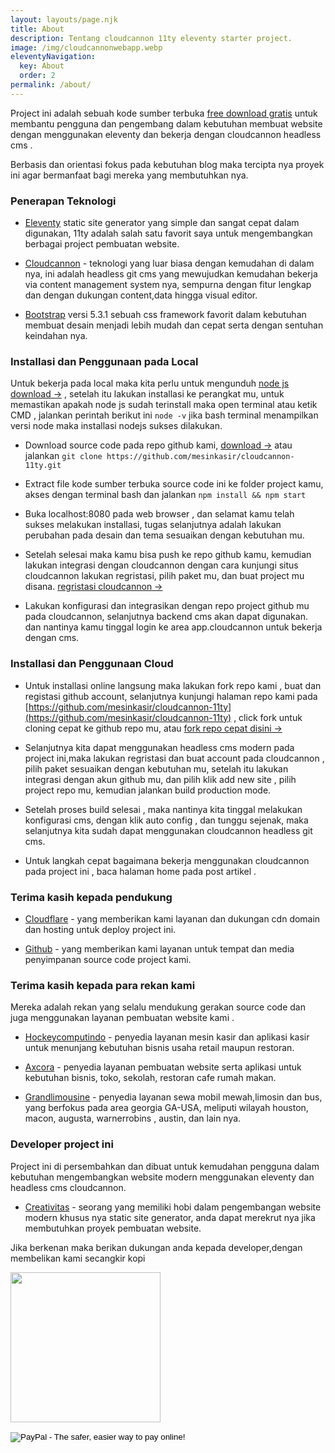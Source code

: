 ```yaml
---
layout: layouts/page.njk
title: About
description: Tentang cloudcannon 11ty eleventy starter project.
image: /img/cloudcannonwebapp.webp
eleventyNavigation:
  key: About
  order: 2
permalink: /about/
---
```


Project ini adalah sebuah kode sumber terbuka [free download gratis]({{page.url}}) untuk membantu pengguna dan pengembang dalam kebutuhan membuat website dengan menggunakan eleventy dan bekerja dengan cloudcannon headless cms .

Berbasis dan orientasi fokus pada kebutuhan blog maka tercipta nya proyek ini agar bermanfaat bagi mereka yang membutuhkan nya.

### Penerapan Teknologi

- [Eleventy](httpsL//www.11ty.dev) static site generator yang simple dan sangat cepat dalam digunakan, 11ty adalah salah satu favorit saya untuk mengembangkan berbagai project pembuatan website.

- [Cloudcannon](https://cloudcannon.com/) - teknologi yang luar biasa dengan kemudahan di dalam nya, ini adalah headless git cms yang mewujudkan kemudahan bekerja via content management system nya, sempurna dengan fitur lengkap dan dengan dukungan content,data hingga visual editor.

- [Bootstrap](https://getbootstrap.com/) versi 5.3.1 sebuah css framework favorit dalam kebutuhan membuat desain menjadi lebih mudah dan cepat serta dengan sentuhan keindahan nya.

### Installasi dan Penggunaan pada Local

Untuk bekerja pada local maka kita perlu untuk mengunduh [node js download →](https://nodejs.org/en/download) , setelah itu lakukan installasi ke perangkat mu, untuk memastikan apakah node js sudah terinstall maka open terminal atau ketik CMD , jalankan perintah berikut ini `node -v` jika bash terminal menampilkan versi node maka installasi nodejs sukses dilakukan.

- Download source code pada repo github kami, [download →](https://github.com/mesinkasir/cloudcannon-11ty/archive/refs/heads/main.zip) atau jalankan `git clone https://github.com/mesinkasir/cloudcannon-11ty.git`

- Extract file kode sumber terbuka source code ini ke folder project kamu, akses dengan terminal bash dan jalankan `npm install && npm start`

- Buka localhost:8080 pada web browser , dan selamat kamu telah sukses melakukan installasi, tugas selanjutnya adalah lakukan perubahan pada desain dan tema sesuaikan dengan kebutuhan mu.

- Setelah selesai maka kamu bisa push ke repo github kamu, kemudian lakukan integrasi dengan cloudcannon dengan cara kunjungi situs cloudcannon lakukan regristasi, pilih paket mu, dan buat project mu disana. [regristasi cloudcannon →](https://cloudcannon.com/)

- Lakukan konfigurasi dan integrasikan dengan repo project github mu pada cloudcannon, selanjutnya backend cms akan dapat digunakan. dan nantinya kamu tinggal login ke area app.cloudcannon untuk bekerja dengan cms.

### Installasi dan Penggunaan Cloud

- Untuk installasi online langsung maka lakukan fork repo kami , buat dan registasi github account, selanjutnya kunjungi halaman repo kami pada [https://github.com/mesinkasir/cloudcannon-11ty](https://github.com/mesinkasir/cloudcannon-11ty) , click fork untuk cloning cepat ke github repo mu, atau [fork repo cepat disini →](https://github.com/mesinkasir/cloudcannon-11ty/fork)

- Selanjutnya kita dapat menggunakan headless cms modern pada project ini,maka lakukan regristasi dan buat account pada cloudcannon , pilih paket sesuaikan dengan kebutuhan mu, setelah itu lakukan integrasi dengan akun github mu, dan pilih klik add new site , pilih project repo mu, kemudian jalankan build production mode.

- Setelah proses build selesai , maka nantinya kita tinggal melakukan konfigurasi cms, dengan klik auto config , dan tunggu sejenak, maka selanjutnya kita sudah dapat menggunakan cloudcannon headless git cms.

- Untuk langkah cepat bagaimana bekerja menggunakan cloudcannon pada project ini , baca halaman home pada post artikel .

### Terima kasih kepada pendukung

- [Cloudflare](https://www.cloudflare.com) - yang memberikan kami layanan dan dukungan cdn domain dan hosting untuk deploy project ini.

- [Github](https://www.github.com) - yang memberikan kami layanan untuk tempat dan media penyimpanan source code project kami.

### Terima kasih kepada para rekan kami

Mereka adalah rekan yang selalu mendukung gerakan source code dan juga menggunakan layanan pembuatan website kami .

- [Hockeycomputindo](https://www.hockeycomputindo.com) - penyedia layanan mesin kasir dan aplikasi kasir untuk menunjang kebutuhan bisnis usaha retail maupun restoran.

- [Axcora](https://www.axcora.com) - penyedia layanan pembuatan website serta aplikasi untuk kebutuhan bisnis, toko, sekolah, restoran cafe rumah makan.

- [Grandlimousine](https://www.grandlimousine.com) - penyedia layanan sewa mobil mewah,limosin dan bus, yang berfokus pada area georgia GA-USA, meliputi wilayah houston, macon, augusta, warnerrobins , austin, dan lain nya.

### Developer project ini

Project ini di persembahkan dan dibuat untuk kemudahan pengguna dalam kebutuhan mengembangkan website modern menggunakan eleventy dan headless cms cloudcannon.

- [Creativitas](https://www.fiverr.com/creativitas/) - seorang yang memiliki hobi dalam pengembangan website modern khusus nya static site generator, anda dapat merekrut nya jika membutuhkan proyek pembuatan website.

Jika berkenan maka berikan dukungan anda kepada developer,dengan membelikan kami secangkir kopi

<a href="https://www.buymeacoffee.com/axcora"><img width="240" src="https://blogger.googleusercontent.com/img/b/R29vZ2xl/AVvXsEgIA9HMwkK8kr7uRwVNxnhXsLQsJHxQQYVSzqCAaK58OpJOiTlzbIX7eEwS_VpJ3oEG-xrmVEl2WKqGvB_o-KjyBGTbbjFHM_bN2Jce9g3FTnt2ZJViwcvB9DHPOKPEMCl7jTQRVWKPw_ETloH7_CK8Xr09SSNNx22xnfGjViwdEsGtR-yGrLmr-JUGHA/s1090/bmc-button.png"/></a>

<form action="https://www.paypal.com/cgi-bin/webscr" method="post" target="_top">
<input type="hidden" name="cmd" value="_s-xclick">
<input type="hidden" name="hosted_button_id" value="JVZVXBC4N9DAN">
<input type="image" src="https://www.paypalobjects.com/en_US/i/btn/btn_buynowCC_LG.gif" border="0" name="submit" alt="PayPal - The safer, easier way to pay online!">
<img alt="" border="0" src="https://www.paypalobjects.com/id_ID/i/scr/pixel.gif" width="1" height="1">
</form>
